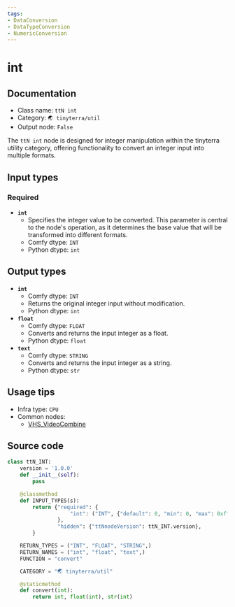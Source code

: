 ```yaml
---
tags:
- DataConversion
- DataTypeConversion
- NumericConversion
---
```


# int
## Documentation
- Class name: `ttN int`
- Category: `🌏 tinyterra/util`
- Output node: `False`

The `ttN int` node is designed for integer manipulation within the tinyterra utility category, offering functionality to convert an integer input into multiple formats.
## Input types
### Required
- **`int`**
    - Specifies the integer value to be converted. This parameter is central to the node's operation, as it determines the base value that will be transformed into different formats.
    - Comfy dtype: `INT`
    - Python dtype: `int`
## Output types
- **`int`**
    - Comfy dtype: `INT`
    - Returns the original integer input without modification.
    - Python dtype: `int`
- **`float`**
    - Comfy dtype: `FLOAT`
    - Converts and returns the input integer as a float.
    - Python dtype: `float`
- **`text`**
    - Comfy dtype: `STRING`
    - Converts and returns the input integer as a string.
    - Python dtype: `str`
## Usage tips
- Infra type: `CPU`
- Common nodes:
    - [VHS_VideoCombine](../../ComfyUI-VideoHelperSuite/Nodes/VHS_VideoCombine.md)



## Source code
```python
class ttN_INT:
    version = '1.0.0'
    def __init__(self):
        pass

    @classmethod
    def INPUT_TYPES(s):
        return {"required": {
                    "int": ("INT", {"default": 0, "min": 0, "max": 0xffffffffffffffff}),
                },
                "hidden": {"ttNnodeVersion": ttN_INT.version},
        }

    RETURN_TYPES = ("INT", "FLOAT", "STRING",)
    RETURN_NAMES = ("int", "float", "text",)
    FUNCTION = "convert"

    CATEGORY = "🌏 tinyterra/util"

    @staticmethod
    def convert(int):
        return int, float(int), str(int)

```
